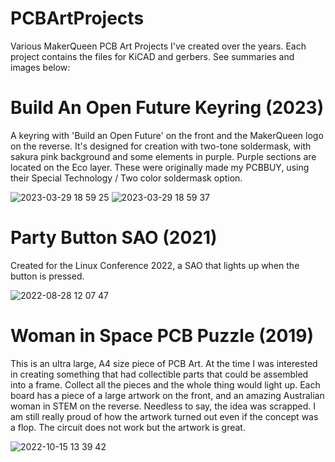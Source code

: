 # PCBArtProjects
Various MakerQueen PCB Art Projects I've created over the years.  Each project contains the files for KiCAD and gerbers.  See summaries and images below: 

# Build An Open Future Keyring (2023)
A keyring with 'Build an Open Future' on the front and the MakerQueen logo on the reverse.  It's designed for creation with two-tone soldermask, with sakura pink background and some elements in purple.  Purple sections are located on the Eco layer. These were originally made my PCBBUY, using their Special Technology / Two color soldermask option. 


![2023-03-29 18 59 25](https://user-images.githubusercontent.com/7828884/228752712-041fd3e1-dc14-4ed3-830d-7ca6e0eb804f.png)
![2023-03-29 18 59 37](https://user-images.githubusercontent.com/7828884/228752724-8d98ddd8-9d49-4b09-b214-c0f5104af30f.png)

# Party Button SAO (2021)
Created for the Linux Conference 2022, a SAO that lights up when the button is pressed.  

![2022-08-28 12 07 47](https://user-images.githubusercontent.com/7828884/228756200-e19035c1-58aa-4ba4-9453-60611a365975.jpg)

# Woman in Space PCB Puzzle (2019)
This is an ultra large, A4 size piece of PCB Art.  At the time I was interested in creating something that had collectible parts that could be assembled into a frame.
Collect all the pieces and the whole thing would light up.  Each board has a piece of a large artwork on the front, and an amazing Australian
woman in STEM on the reverse.  Needless to say, the idea was scrapped.  I am still really proud of how the artwork turned out even if the concept was a flop. The circuit does not work but the artwork is great. 

![2022-10-15 13 39 42](https://user-images.githubusercontent.com/7828884/228755280-2110090e-38ee-4ede-84e5-0ae261a95429.jpg)
